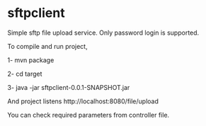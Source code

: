 # sftpclient

Simple sftp file upload service. Only password login is supported.

To compile and run project,

1- mvn package

2- cd target

3- java -jar sftpclient-0.0.1-SNAPSHOT.jar

And project listens http://localhost:8080/file/upload

You can check required parameters from controller file.


